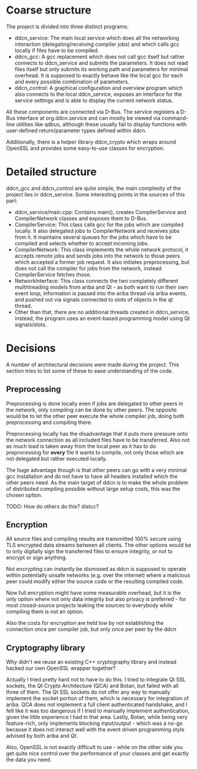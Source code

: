 # Coarse structure #

The project is divided into three distinct programs:
  * ddcn\_service: The main local service which does all the networking interaction (delegating/receiving compiler jobs) and which calls gcc locally if files have to be compiled.
  * ddcn\_gcc: A gcc replacement which does not call gcc itself but rather connects to ddcn\_service and submits the parameters. It does not read files itself but only submits its working path and parameters for minimal overhead. It is supposed to exactly behave like the local gcc for each and every possible combination of parameters.
  * ddcn\_control: A graphical configuration and overview program which also connects to the local ddcn\_service, exposes an interface for the service settings and is able to display the current network status.

All these components are connected via D-Bus. The service registers a D-Bus interface at org.ddcn.service and can mostly be viewed via command-line utilities like qdbus, although these usually fail to display functions with user-defined return/parameter types defined within ddcn.

Additionally, there is a helper library ddcn\_crypto which wraps around OpenSSL and provides some easy-to-use classes for encryption.

# Detailed structure #

ddcn\_gcc and ddcn\_control are quite simple, the main complexity of the project lies in ddcn\_service. Some interesting points in the sources of this part:

  * ddcn\_service/main.cpp: Contains main(), creates CompilerService and CompilerNetwork classes and exposes them to D-Bus.
  * CompilerService: This class calls gcc for the jobs which are compiled locally. It also delegated jobs to CompilerNetwork and receives jobs from it. It maintains several queues for the jobs which have to be compiled and selects whether to accept incoming jobs.
  * CompilerNetwork: This class implements the whole network protocol, it accepts remote jobs and sends jobs into the network to those peers which accepted a former job request. It also initiates preprocessing, but does not call the compiler for jobs from the network, instead CompilerService fetches those.
  * NetworkInterface: This class connects the two completely different multhtreading models from ariba and Qt - as both want to run their own event loop, information is passed into the ariba thread via ariba events, and pushed out via signals connected to slots of objects in the qt thread.
  * Other than that, there are no additional threads created in ddcn\_service, instead, the program uses an event-based programming model using Qt signals/slots.

# Decisions #

A number of architectural decisions were made during the project. This section tries to list some of these to ease understanding of the code.

## Preprocessing ##

Preprocessing is done locally even if jobs are delegated to other peers in the network, only compiling can be done by other peers. The opposite would be to let the other peer execute the whole compiler job, doing both preprocessing and compiling there.

Preprocessing locally has the disadvantage that it puts more pressure onto the network connection as all included files have to be transferred. Also not as much load is taken away from the local peer as it has to do preprocessing for **every** file it wants to compile, not only those which are not delegated but rather executed locally.

The huge advantage though is that other peers can go with a very minimal gcc installation and do not have to have all headers installed which the other peers need. As the main target of ddcn is to make the whole problem of distributed compiling possible without large setup costs, this was the chosen option.

TODO: How do others do this? distcc?

## Encryption ##

All source files and compiling results are transmitted 100% secure using TLS encrypted data streams between all clients. The other options would be to only digitally sign the transferred files to ensure integrity, or not to encrypt or sign anything.

Not encrypting can instantly be dismissed as ddcn is supposed to operate within potentially unsafe networks (e.g. over the internet) where a malicious peer could modify either the source code or the resulting compiled code.

Now full encryption might have some measurable overhead, but it is the only option where not only data integrity but also privacy is preferred - for most closed-source projects leaking the sources to everybody while compiling them is not an option.

Also the costs for encryption are held low by not establishing the connection once per compiler job, but only once per peer by the ddcn

## Cryptography library ##

Why didn't we reuse an existing C++ cryptography library and instead hacked our own OpenSSL wrapper together?

Actually I tried pretty hard not to have to do this. I tried to integrate Qt SSL sockets, the Qt Crypto Architecture (QCA) and Botan, but failed with all three of them. The Qt SSL sockets do not offer any way to manually implement the socket portion of them, which is necessary for integration of ariba. QCA does not implement a full client authenticated handshake, and I felt like it was too dangerous if I tried to manually implement authentication, given the little experience I had in that area. Lastly, Botan, while being very feature-rich, only implements blocking input/output - which was a no-go because it does not interact well with the event driven programming style advised by both ariba and Qt.

Also, OpenSSL is not exactly difficult to use - while on the other side you get quite nice control over the performance of your classes and get exactly the data you need.